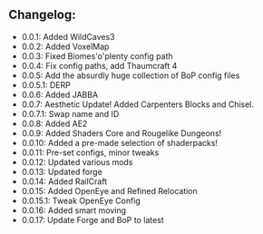 Changelog:
---------

* 0.0.1: Added WildCaves3
* 0.0.2: Added VoxelMap
* 0.0.3: Fixed Biomes'o'plenty config path
* 0.0.4: Fix config paths, add Thaumcraft 4
* 0.0.5: Add the absurdly huge collection of BoP config files
* 0.0.5.1: DERP
* 0.0.6: Added JABBA
* 0.0.7: Aesthetic Update! Added Carpenters Blocks and Chisel.
* 0.0.7.1: Swap name and ID
* 0.0.8: Added AE2
* 0.0.9: Added Shaders Core and Rougelike Dungeons!
* 0.0.10: Added a pre-made selection of shaderpacks!
* 0.0.11: Pre-set configs, minor tweaks
* 0.0.12: Updated various mods
* 0.0.13: Updated forge
* 0.0.14: Added RailCraft
* 0.0.15: Added OpenEye and Refined Relocation
* 0.0.15.1: Tweak OpenEye Config
* 0.0.16: Added smart moving
* 0.0.17: Update Forge and BoP to latest
